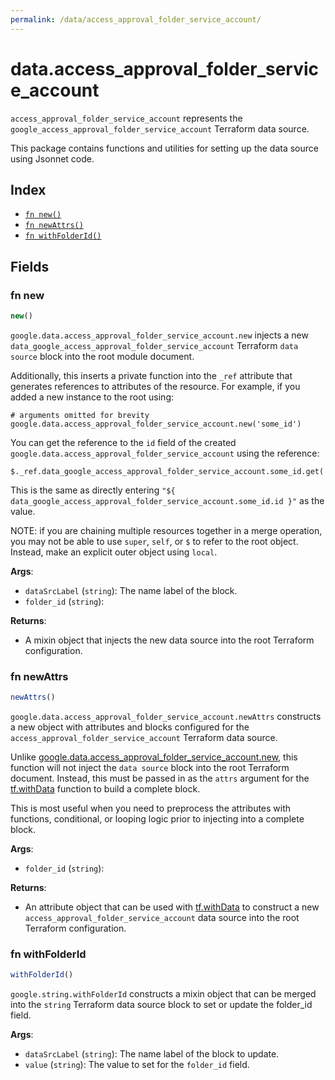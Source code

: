 ```yaml
---
permalink: /data/access_approval_folder_service_account/
---
```


# data.access_approval_folder_service_account

`access_approval_folder_service_account` represents the `google_access_approval_folder_service_account` Terraform data source.



This package contains functions and utilities for setting up the data source using Jsonnet code.


## Index

* [`fn new()`](#fn-new)
* [`fn newAttrs()`](#fn-newattrs)
* [`fn withFolderId()`](#fn-withfolderid)

## Fields

### fn new

```ts
new()
```


`google.data.access_approval_folder_service_account.new` injects a new `data_google_access_approval_folder_service_account` Terraform `data source`
block into the root module document.

Additionally, this inserts a private function into the `_ref` attribute that generates references to attributes of the
resource. For example, if you added a new instance to the root using:

    # arguments omitted for brevity
    google.data.access_approval_folder_service_account.new('some_id')

You can get the reference to the `id` field of the created `google.data.access_approval_folder_service_account` using the reference:

    $._ref.data_google_access_approval_folder_service_account.some_id.get('id')

This is the same as directly entering `"${ data_google_access_approval_folder_service_account.some_id.id }"` as the value.

NOTE: if you are chaining multiple resources together in a merge operation, you may not be able to use `super`, `self`,
or `$` to refer to the root object. Instead, make an explicit outer object using `local`.

**Args**:
  - `dataSrcLabel` (`string`): The name label of the block.
  - `folder_id` (`string`): 

**Returns**:
- A mixin object that injects the new data source into the root Terraform configuration.


### fn newAttrs

```ts
newAttrs()
```


`google.data.access_approval_folder_service_account.newAttrs` constructs a new object with attributes and blocks configured for the `access_approval_folder_service_account`
Terraform data source.

Unlike [google.data.access_approval_folder_service_account.new](#fn-access_approval_folder_service_accountnew), this function will not inject the `data source`
block into the root Terraform document. Instead, this must be passed in as the `attrs` argument for the
[tf.withData](https://github.com/tf-libsonnet/core/tree/main/docs#fn-withdata) function to build a complete block.

This is most useful when you need to preprocess the attributes with functions, conditional, or looping logic prior to
injecting into a complete block.

**Args**:
  - `folder_id` (`string`): 

**Returns**:
  - An attribute object that can be used with [tf.withData](https://github.com/tf-libsonnet/core/tree/main/docs#fn-withdata) to construct a new `access_approval_folder_service_account` data source into the root Terraform configuration.


### fn withFolderId

```ts
withFolderId()
```

`google.string.withFolderId` constructs a mixin object that can be merged into the `string`
Terraform data source block to set or update the folder_id field.



**Args**:
  - `dataSrcLabel` (`string`): The name label of the block to update.
  - `value` (`string`): The value to set for the `folder_id` field.

